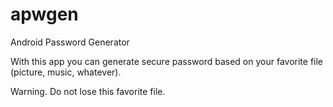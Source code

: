 # apwgen
Android Password Generator

With this app you can generate secure password based on your favorite file (picture, music, whatever).

Warning. Do not lose this favorite file.

